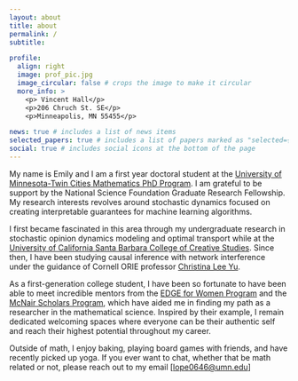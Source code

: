 ```yaml
---
layout: about
title: about
permalink: /
subtitle: 

profile:
  align: right
  image: prof_pic.jpg
  image_circular: false # crops the image to make it circular
  more_info: >
    <p> Vincent Hall</p>
    <p>206 Chruch St. SE</p>
    <p>Minneapolis, MN 55455</p>

news: true # includes a list of news items
selected_papers: true # includes a list of papers marked as "selected={true}"
social: true # includes social icons at the bottom of the page
---
```

 My name is Emily and I am a first year doctoral student at the [University of Minnesota-Twin Cities Mathematics PhD Program](https://cse.umn.edu/math). I am grateful to be support by the National Science Foundation Graduate Research Fellowship. My research interests revolves around stochastic dynamics focused on creating interpretable guarantees for machine learning algorithms.
 
 I first became fascinated in this area through my undergraduate research in stochastic opinion dynamics modeling and optimal transport while at the [University of California Santa Barbara College of Creative Studies](https://ccs.ucsb.edu/). Since then, I have been studying causal inference with network interference under the guidance of Cornell ORIE professor [Christina Lee Yu](https://cleeyu.orie.cornell.edu/). 

 As a first-generation college student, I have been so fortunate to have been able to meet incredible mentors from the [EDGE for Women Program](https://www.edgeforwomen.org/) and the [McNair Scholars Program](https://mcnair.ucsb.edu/), which have aided me in finding my path as a researcher in the mathematical science. Inspired by their example, I remain dedicated welcoming spaces where everyone can be their authentic self and reach their highest potential throughout my career. 

 Outside of math, I enjoy baking, playing board games with friends, and have recently picked up yoga. If you ever want to chat, whether that be math related or not, please reach out to my email [lope0646@umn.edu]
<!-- 
Write your biography here. Tell the world about yourself. Link to your favorite [subreddit](http://reddit.com). You can put a picture in, too. The code is already in, just name your picture `prof_pic.jpg` and put it in the `img/` folder.

Put your address / P.O. box / other info right below your picture. You can also disable any of these elements by editing `profile` property of the YAML header of your `_pages/about.md`. Edit `_bibliography/papers.bib` and Jekyll will render your [publications page](/al-folio/publications/) automatically.

Link to your social media connections, too. This theme is set up to use [Font Awesome icons](https://fontawesome.com/) and [Academicons](https://jpswalsh.github.io/academicons/), like the ones below. Add your Facebook, Twitter, LinkedIn, Google Scholar, or just disable all of them. -->
